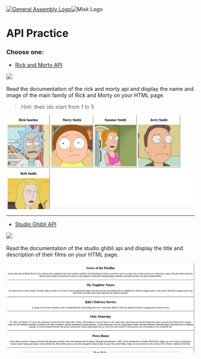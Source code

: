 [![General Assembly Logo](https://camo.githubusercontent.com/1a91b05b8f4d44b5bbfb83abac2b0996d8e26c92/687474703a2f2f692e696d6775722e636f6d2f6b6538555354712e706e67)](https://generalassemb.ly/education/web-development-immersive)![Misk Logo](https://i.ibb.co/KmXhJbm/Webp-net-resizeimage-1.png)

# API Practice

### Choose one:

- [Rick and Morty API](https://rickandmortyapi.com/)

![](https://i.imgur.com/idwXZ82.gif)

Read the documentation of the rick and morty api and display the name and image of the main family of Rick and Morty on your HTML page.

> Hint: their ids start from 1 to 5

![](images/ss2.png)

---

- [Studio Ghibli API](https://ghibliapi.herokuapp.com/)

![](https://img.buzzfeed.com/buzzfeed-static/static/2017-08/22/10/asset/buzzfeed-prod-fastlane-01/anigif_sub-buzz-30379-1503413975-9.gif)

Read the documentation of the studio ghibli api and display the title and description of their films on your HTML page.

![](images/ss1.png)
